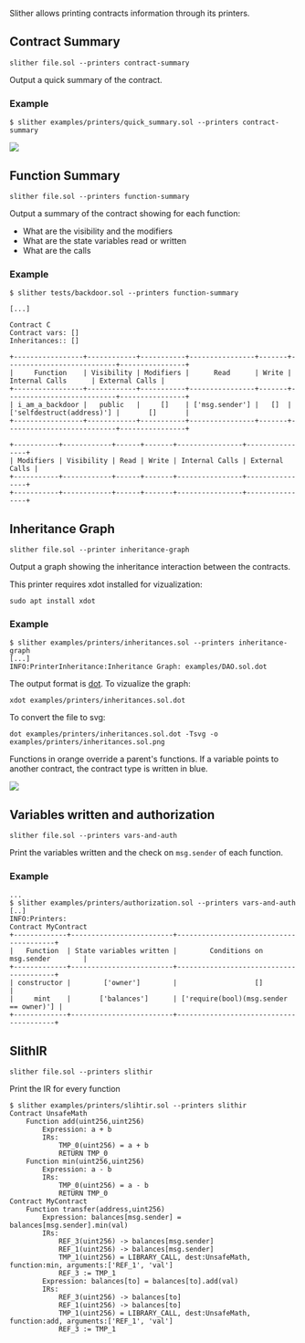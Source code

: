 Slither allows printing contracts information through its printers.

## Contract Summary
`slither file.sol --printers contract-summary`

Output a quick summary of the contract.
### Example
```
$ slither examples/printers/quick_summary.sol --printers contract-summary
```

<img src="https://raw.githubusercontent.com/trailofbits/slither/master/examples/printers/quick_summary.sol.png?sanitize=true">

## Function Summary
`slither file.sol --printers function-summary`

Output a summary of the contract showing for each function:
- What are the visibility and the modifiers 
- What are the state variables read or written
- What are the calls

### Example
```
$ slither tests/backdoor.sol --printers function-summary
```
```
[...]

Contract C
Contract vars: []
Inheritances:: []
 
+-----------------+------------+-----------+----------------+-------+---------------------------+----------------+
|     Function    | Visibility | Modifiers |      Read      | Write |       Internal Calls      | External Calls |
+-----------------+------------+-----------+----------------+-------+---------------------------+----------------+
| i_am_a_backdoor |   public   |     []    | ['msg.sender'] |   []  | ['selfdestruct(address)'] |       []       |
+-----------------+------------+-----------+----------------+-------+---------------------------+----------------+

+-----------+------------+------+-------+----------------+----------------+
| Modifiers | Visibility | Read | Write | Internal Calls | External Calls |
+-----------+------------+------+-------+----------------+----------------+
+-----------+------------+------+-------+----------------+----------------+
```

## Inheritance Graph
`slither file.sol --printer inheritance-graph`

Output a graph showing the inheritance interaction between the contracts.

This printer requires xdot installed for vizualization:
```
sudo apt install xdot
```

### Example
```
$ slither examples/printers/inheritances.sol --printers inheritance-graph
[...]
INFO:PrinterInheritance:Inheritance Graph: examples/DAO.sol.dot
```

The output format is [dot](https://www.graphviz.org/).
To vizualize the graph:
```
xdot examples/printers/inheritances.sol.dot
```
To convert the file to svg:
```
dot examples/printers/inheritances.sol.dot -Tsvg -o examples/printers/inheritances.sol.png
```

Functions in orange override a parent's functions. If a variable points to another contract, the contract type is written in blue.

<img src="https://raw.githubusercontent.com/trailofbits/slither/master/examples/printers/inheritances.sol.png?sanitize=true">

## Variables written and authorization
`slither file.sol --printers vars-and-auth`

Print the variables written and the check on `msg.sender` of each function.
### Example
```
...
$ slither examples/printers/authorization.sol --printers vars-and-auth
[..]
INFO:Printers:
Contract MyContract
+-------------+-------------------------+----------------------------------------+
|   Function  | State variables written |        Conditions on msg.sender        |
+-------------+-------------------------+----------------------------------------+
| constructor |        ['owner']        |                   []                   |
|     mint    |       ['balances']      | ['require(bool)(msg.sender == owner)'] |
+-------------+-------------------------+----------------------------------------+
```

## SlithIR
`slither file.sol --printers slithir`

Print the IR for every function

```
$ slither examples/printers/slihtir.sol --printers slithir
Contract UnsafeMath
	Function add(uint256,uint256)
		Expression: a + b
		IRs:
			TMP_0(uint256) = a + b
			RETURN TMP_0
	Function min(uint256,uint256)
		Expression: a - b
		IRs:
			TMP_0(uint256) = a - b
			RETURN TMP_0
Contract MyContract
	Function transfer(address,uint256)
		Expression: balances[msg.sender] = balances[msg.sender].min(val)
		IRs:
			REF_3(uint256) -> balances[msg.sender]
			REF_1(uint256) -> balances[msg.sender]
			TMP_1(uint256) = LIBRARY_CALL, dest:UnsafeMath, function:min, arguments:['REF_1', 'val'] 
			REF_3 := TMP_1
		Expression: balances[to] = balances[to].add(val)
		IRs:
			REF_3(uint256) -> balances[to]
			REF_1(uint256) -> balances[to]
			TMP_1(uint256) = LIBRARY_CALL, dest:UnsafeMath, function:add, arguments:['REF_1', 'val'] 
			REF_3 := TMP_1
```
